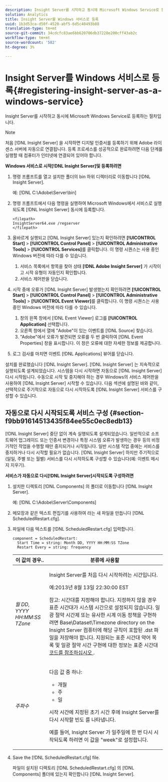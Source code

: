 ```yaml
---
description: Insight Server를 시작하고 동시에 Microsoft Windows Service로 등록하는 절차입니다.
solution: Analytics
title: Insight Server를 Windows 서비스로 등록
uuid: 1b3d53ca-d50f-4520-abf5-6d5c40493b88
translation-type: tm+mt
source-git-commit: 34cdcfc83ae6bb620706db37228e200cff43ab2c
workflow-type: tm+mt
source-wordcount: '582'
ht-degree: 3%

---
```



# Insight Server를 Windows 서비스로 등록{#registering-insight-server-as-a-windows-service}

Insight Server를 시작하고 동시에 Microsoft Windows Service로 등록하는 절차입니다.

>[!NOTE]
>
>처음 [!DNL Insight Server] 을 시작하면 디지털 인증서를 등록하기 위해 Adobe 라이센스 서버에 자동으로 연결됩니다. 등록 프로세스를 성공적으로 완료하려면 다음 단계를 실행할 때 컴퓨터가 인터넷에 연결되어 있어야 합니다.

**Windows 서비스로 시작[!DNL Insight Server]및 등록하려면**

1. 명령 프롬프트를 열고 설치한 폴더의 bin 하위 디렉터리로 이동합니다 [!DNL Insight Server].

   예: [!DNL C:\Adobe\Server\bin]

1. 명령 프롬프트에서 다음 명령을 실행하여 Microsoft Windows에서 서비스로 실행되도록 [!DNL Insight Server] 동시에 등록합니다.

   ```
   <filepath>
   InsightServer64.exe /regserver 
   </filepath>
   ```

1. 올바르게 실행되고 [!DNL Insight Server] 있는지 확인하려면 **[!UICONTROL Start]** > **[!UICONTROL Control Panel]** > **[!UICONTROL Administrative Tools]** > **[!UICONTROL Services]**&#x200B;를 클릭합니다. 이 명령 시퀀스는 사용 중인 Windows 버전에 따라 다를 수 있습니다.

   1. 서비스 목록에서 항목을 찾아 상태 **[!DNL Adobe Insight Server]** 가 시작이고 시작 유형이 자동인지 확인합니다.
   1. 서비스 제어판을 닫습니다.

1. 시작 중에 오류가 [!DNL Insight Server] 발생했는지 확인하려면 **[!UICONTROL Start]** > **[!UICONTROL Control Panel]** > **[!UICONTROL Administrative Tools]** > **[!UICONTROL Event Viewer]**&#x200B;를 클릭합니다. 이 명령 시퀀스는 사용 중인 Windows 버전에 따라 다를 수 있습니다.

   1. 창의 왼쪽 창에서 [!DNL Event Viewer] 로그를 **[!UICONTROL Application]** 선택합니다.
   1. 오른쪽 창에서 열에 &quot;Adobe&quot;이 있는 이벤트를 [!DNL Source] 찾습니다.
   1. &quot;Adobe&quot;에서 오류가 발견되면 오류를 두 번 클릭하여 [!DNL Event Properties] 창을 표시합니다. 이 창은 오류에 대한 자세한 정보를 제공합니다.

1. 로그 검사를 마치면 이벤트 [!DNL Applications] 뷰어를 닫습니다.

설치를 완료했습니다 [!DNL Insight Server]. [!DNL Insight Server] 는 지속적으로 실행되도록 설계되었습니다. 시스템을 다시 시작하면 자동으로 [!DNL Insight Server] 다시 시작됩니다. 수동으로 시작 및 중지해야 하는 경우 Windows의 서비스 제어판을 사용하여 [!DNL Insight Server] 시작할 수 있습니다. 다음 섹션에 설명된 바와 같이, 선택적으로 주기적으로 자동으로 다시 시작하도록 [!DNL Insight Server] 서비스를 구성할 수 있습니다.

## 자동으로 다시 시작되도록 서비스 구성 {#section-f9bb91614513435f84ee55c0ec8edb13}

[!DNL Insight Server] 중단 없이 계속 실행되도록 설계되었습니다. 일반적으로 소프트웨어 업그레이드 또는 인증서 변경이나 특정 시스템 오류가 발생하는 경우 등의 비정기적인 작업을 수행할 때만 중지되거나 시작됩니다. 일반 시스템 작업 중에는 서비스를 중지하거나 다시 시작할 필요가 없습니다. [!DNL Insight Server] 하지만 주기적으로(일일, 주별 또는 월별) 서비스를 다시 시작하도록 구성할 수 있습니다(예: 이벤트 메시지 지우기).

**서비스가 자동으로 다시[!DNL Insight Server]시작되도록 구성하려면**

1. 설치한 디렉토리 [!DNL Components] 의 폴더로 이동합니다 [!DNL Insight Server].

   예: [!DNL C:\Adobe\Server\Components]

1. 메모장과 같은 텍스트 편집기를 사용하여 라는 새 파일을 만듭니다 [!DNL ScheduledRestart.cfg].
1. 파일에 다음 텍스트를 [!DNL ScheduledRestart.cfg] 입력합니다.

   ```
   component = ScheduledRestart:  
     Start Time = string: Month DD, YYYY HH:MM:SS TZone 
     Restart Every = string: frequency
   ```

   <table id="table_AC05861E141E4928BE844C8611DEC43D"> 
    <thead> 
      <tr> 
      <th colname="col1" class="entry"> 이 값의 경우.. </th> 
      <th colname="col2" class="entry"> 분류에 사용할 </th> 
      </tr> 
    </thead>
    <tbody> 
      <tr> 
      <td colname="col1"> <i>월 DD, YYYY HH:MM:SS TZone</i> </td> 
      <td colname="col2"> <p>Insight Server를 처음 다시 <span class="keyword"> 시작하려는 </span> 시간입니다. </p> <p>예:2013년 8월 13일 22:30:00 EST </p> <p> <p>참고: 시간대를 지정해야 합니다. 지정하지 않을 경우 표준 시간대가 시스템 시간으로 설정되지 않습니다. 일광 절약 시간제 또는 유사한 시계 이동 정책을 구현하려면 Base\Dataset\Timezone directory on the <span class="filepath"> Insight Server </span> 컴퓨터에 해당 규칙이 포함된 <span class="keyword"> .dst </span> 파일을 저장해야 합니다. 지원되는 표준 시간대 약어 목록 및 일광 절약 시간 구현에 대한 정보는 표준 시간대 <a href="../../../../home/c-inst-svr/c-time-zn-cds.md#concept-eed5ba32d5d347cf94b76db83b29f211"> 코드를 참조하십시오 </a>. </p> </p> </td> 
      </tr> 
      <tr> 
      <td colname="col1"> <i>주파수</i> </td> 
      <td colname="col2"> <p>다음 값 중 하나: 
       <ul id="ul_C29A40CD8FBB4333B5FA1D9E7DAD35EC"> 
       <li id="li_9FE07DD30C524CBB81C8F7968E7C733E">개월 </li> 
       <li id="li_E5E1B97ED8FB43C0BDA496C620D24A4C">주 </li> 
       <li id="li_E6043B382FAE4B5D85CAADDFA60E4902">일 </li> 
       </ul> </p> <p>시작 시간에 지정된 초기 시간 후에 <span class="keyword"> Insight Server를 다시 시작할 빈도 </span> 를 나타냅니다. </p> <p>예를 들어, Insight <span class="keyword"> Server </span> 가 일주일에 한 번 다시 시작되도록 하려면 이 값을 "week"로 설정합니다. </p> </td> 
      </tr> 
    </tbody> 
   </table>

1. Save the [!DNL ScheduledRestart.cfg] file.

   파일이 설치된 디렉토리 [!DNL ScheduledRestart.cfg] 의 [!DNL Components] 폴더에 있는지 확인합니다 [!DNL Insight Server].

